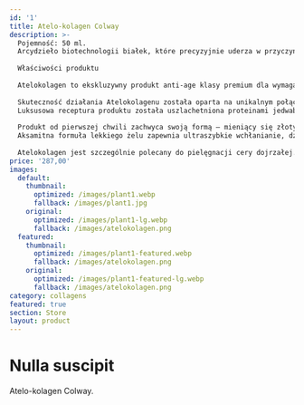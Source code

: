 ```yaml
---
id: '1'
title: Atelo-kolagen Colway
description: >-
  Pojemność: 50 ml.
  Arcydzieło biotechnologii białek, które precyzyjnie uderza w przyczynę starzenia się skóry.
  
  Właściwości produktu
  
  Atelokolagen to ekskluzywny produkt anti-age klasy premium dla wymagających kobiet, które chcą perfekcyjnie zadbać o wygląd twarzy, szyi i dekoltu.
  
  Skuteczność działania Atelokolagenu została oparta na unikalnym połączeniu trzech rodzajów aktywnego kolagenu transdermalnego, które działając synergicznie, powstrzymują procesy starzeniowe, wpływając na zwiększenie gęstości i poprawę sprężystości skóry.
  Luksusowa receptura produktu została uszlachetniona proteinami jedwabiu i złotem koloidalnym co sprawia, że skóra już po kilku aplikacjach produktu staje się niewiarygodnie gładka i promienna. Atelokolagen zapewnia również doskonałe nawilżenie i wzmocnienie skóry, dzięki czemu staje się ona napięta, jędrna i pełna blasku.
  
  Produkt od pierwszej chwili zachwyca swoją formą – mieniący się złotymi drobinkami lekki żel został precyzyjnie ułożony w model potrójnej helisy. To ekskluzywne rozwiązanie technologiczne, które idealnie podkreśla luksusowy charakter produktu, sprawia, że jego aplikacja staje się prawdziwą przyjemnością. Dopełnieniem tego niezwykle sensorycznego rytuału pielęgnacyjnego jest naturalny, różany zapach, który delikatnie otula swoją zmysłową nutą.
  Aksamitna formuła lekkiego żelu zapewnia ultraszybkie wchłanianie, dzięki temu produkt stanowi doskonałą bazę pod makijaż.
  
  Atelokolagen jest szczególnie polecany do pielęgnacji cery dojrzałej.
price: '287,00'
images:
  default:
    thumbnail:
      optimized: /images/plant1.webp
      fallback: /images/plant1.jpg
    original:
      optimized: /images/plant1-lg.webp
      fallback: /images/atelokolagen.png
  featured:
    thumbnail:
      optimized: /images/plant1-featured.webp
      fallback: /images/atelokolagen.png
    original:
      optimized: /images/plant1-featured-lg.webp
      fallback: /images/atelokolagen.png
category: collagens
featured: true
section: Store
layout: product
---
```


# Nulla suscipit

Atelo-kolagen Colway.